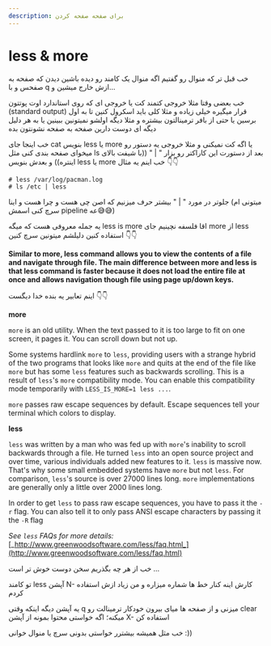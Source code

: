 ```yaml
---
description: برای صفحه صفحه کردن
---
```


# less & more

خب قبل تر که منوال رو گفتیم اگه منوال یک کامند رو دیده باشین دیدن که صفحه به صفحس و با q ازش خارج میشین و...

خب بعضی وقتا مثلا خروجی کتمند کت یا خروجی ای که روی استاندارد اوت پوتتون \(standard output\) قرار میگیره خیلی زیاده و مثلا کلی باید اسکرول کنین تا به اول برسین یا حتی از بافر ترمینالتون بیشتره و مثلا دیگه اولشو نمیتونین ببینین یا به هر دلیل دیگه ای دوست دارین صفحه به صفحه نشونتون بده

خب اینجا جای cat بنویس less یا more یا اگه کت نمیکنی و مثلا خروجی یه دستور رو میخوای صفحه بندی کنی مثل ls بعد از دستورت این کاراکتر رو بزار " \| " \(\(با شیفت بالای اینتره\)\) و بعدش بنویس less یا more             خب اینم یه مثال 👇👇

```text
# less /var/log/pacman.log
# ls /etc | less
```

جلوتر در مورد " \| " بیشتر حرف میزنیم که اصن چی هست و چرا هست و اینا \(میتونی ام سرچ کنی اسمش pipeline عه😅😅\)

یه جمله معروفی هست که میگه less is more اقا فلسفه نچینیم جای more از less استفاده کنین دلیلشم میتونین سرچ کنین 👇👇

 **Similar to more, less command allows you to view the contents of a file and navigate through file. The main difference between more and less is that less command is faster because it does not load the entire file at once and allows navigation though file using page up/down keys.**

اینم تعابیر یه بنده خدا دیگست 👇👇

**more**

`more` is an old utility. When the text passed to it is too large to fit on one screen, it pages it. You can scroll down but not up.

Some systems hardlink `more` to `less`, providing users with a strange hybrid of the two programs that looks like `more` and quits at the end of the file like `more` but has some `less` features such as backwards scrolling. This is a result of `less`'s `more` compatibility mode. You can enable this compatibility mode temporarily with `LESS_IS_MORE=1 less ...`.

`more` passes raw escape sequences by default. Escape sequences tell your terminal which colors to display.

**less**

`less` was written by a man who was fed up with `more`'s inability to scroll backwards through a file. He turned `less` into an open source project and over time, various individuals added new features to it. `less` is massive now. That's why some small embedded systems have `more` but not `less`. For comparison, `less`'s source is over 27000 lines long. `more` implementations are generally only a little over 2000 lines long.

In order to get `less` to pass raw escape sequences, you have to pass it the `-r` flag. You can also tell it to only pass ANSI escape characters by passing it the `-R` flag

_See `less` FAQs for more details:_ [_http://www.greenwoodsoftware.com/less/faq.html_](http://www.greenwoodsoftware.com/less/faq.html)



خب از هر چه بگذریم سخن دوست خوش تر است ...

تو کامند less آپشن  N- کارش اینه کنار خط ها شماره میزاره و من زیاد ازش استفاده کردم

یه آپشن دیگه اینکه وقتی q میزنی و از صفحه ها میای بیرون خودکار ترمینالت رو clear میکنه؛ اگه خواستی محتوا بمونه از آپشن X- استفاده کن

خب مثل همیشه بیشترر خواستی بدونی سرچ یا منوال خوانی :\)\)



